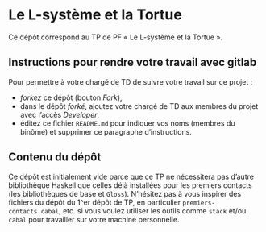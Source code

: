 #   Le L-système et la Tortue

Ce dépôt correspond au TP de PF « Le L-système et la Tortue ».


##  Instructions pour rendre votre travail avec gitlab

Pour permettre à votre chargé de TD de suivre votre travail sur ce projet :

-   *forkez* ce dépôt (bouton _Fork_),
-   dans le dépôt *forké*, ajoutez votre chargé de TD aux membres du
    projet avec l’accès _Developer_,
-   éditez ce fichier `README.md` pour indiquer vos noms (membres du
    binôme) et supprimer ce paragraphe d’instructions.


##  Contenu du dépôt

Ce dépôt est initialement vide parce que ce TP ne nécessitera pas
d’autre bibliothèque Haskell que celles déjà installées pour les
premiers contacts (les bibliothèques de base et `Gloss`).
N’hésitez pas à vous inspirer des fichiers du dépôt du 1^er dépôt de
TP, en particulier `premiers-contacts.cabal`, etc. si vous voulez
utiliser les outils comme `stack` et/ou `cabal` pour travailler sur
votre machine personnelle.
